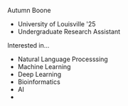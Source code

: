 Autumn Boone
- University of Louisville '25
- Undergraduate Research Assistant

Interested in...
- Natural Language Processsing
- Machine Learning
- Deep Learning
- Bioinformatics
- AI
- 
